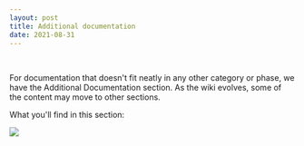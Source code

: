 ```yaml
---
layout: post
title: Additional documentation
date: 2021-08-31
---
```


<body class="mceContentBody aui-theme-default wiki-content fullsize">
<p> </p> <p>For documentation that doesn't fit neatly in any other category or phase, we have the Additional Documentation section. As the wiki evolves, some of the content may move to other sections.</p><p>What you'll find in this section:</p><p><img class="editor-inline-macro" data-macro-id="08ae6b11-e33f-49e9-9397-dc83b42f169a" data-macro-name="toc" data-macro-schema-version="1" src="/plugins/servlet/confluence/placeholder/macro?definition=e3RvY30&amp;locale=en_GB&amp;version=2"/></p><p><br/></p>
<p> </p>
</body>